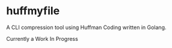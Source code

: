 # huffmyfile
A CLI compression tool using Huffman Coding written in Golang.

Currently a Work In Progress
